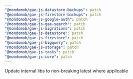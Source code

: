 ```yaml
---
"@mondomob/gae-js-datastore-backups": patch
"@mondomob/gae-js-firestore-backups": patch
"@mondomob/gae-js-google-auth": patch
"@mondomob/gae-js-gae-search": patch
"@mondomob/gae-js-migrations": patch
"@mondomob/gae-js-datastore": patch
"@mondomob/gae-js-firestore": patch
"@mondomob/gae-js-bigquery": patch
"@mondomob/gae-js-storage": patch
"@mondomob/gae-js-tasks": patch
"@mondomob/gae-js-core": patch
---
```


Update internal libs to non-breaking latest where applicable
